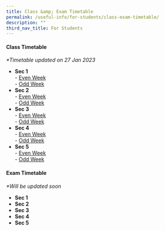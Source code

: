 ```yaml
---
title: Class &amp; Exam Timetable
permalink: /useful-info/for-students/class-exam-timetable/
description: ""
third_nav_title: For Students
---
```

<h4><strong>Class Timetable</strong></h4>

_\*Timetable updated on 27 Jan 2023_  

*   **Sec 1**  
    \-&nbsp;[Even Week](/files/2023%20Sec%201%20Even%20Week.pdf)  
    \-&nbsp;[Odd Week](/files/2023%20Sec%201%20Odd%20Week.pdf)
*   **Sec 2**  
    \-&nbsp;[Even Week](/files/2023%20Sec%202%20Even%20Week.pdf)  
    \-&nbsp;[Odd Week](/files/2023%20Sec%202%20Odd%20Week.pdf)
*   **Sec 3**  
    \-&nbsp;[Even Week](https://ahmadibrahimsec.moe.edu.sg/qql/slot/u529/School%20Matters/School%20Timetable/2023/2023%20Sec%203%20Even%20Week.pdf)  
    \-&nbsp;[Odd Week](/files/2023%20Sec%203%20Odd%20Week.pdf)
*   **Sec 4**  
    \-&nbsp;[Even Week](/files/2023%20Sec%204%20Even%20Week.pdf)  
    \-&nbsp;[Odd Week](/files/2023%20Sec%204%20Odd%20Week.pdf)
*   **Sec 5**  
    \-&nbsp;[Even Week](/files/2023%20Sec%205%20Even%20Week.pdf)  
    \-&nbsp;[Odd Week](/files/2023%20Sec%205%20Odd%20Week.pdf)
		
<h4><strong>Exam Timetable</strong></h4>

_\*Will be updated soon_  

*   **Sec 1**  
*   **Sec 2**  
*   **Sec 3**  
*   **Sec 4**  
*   **Sec 5**